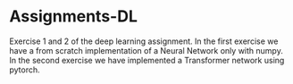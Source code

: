 # Assignments-DL
Exercise 1 and 2 of the deep learning assignment.
In the first exercise we have a from scratch implementation of a Neural Network only with numpy.   
In the second exercise we have implemented a Transformer network using pytorch.
